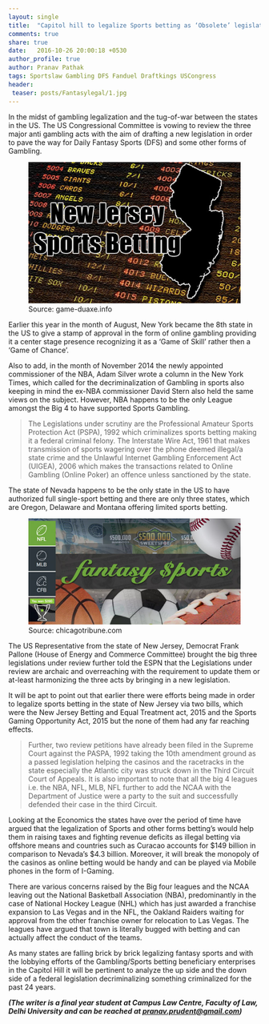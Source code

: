 ```yaml
---
layout: single
title:  "Capitol hill to legalize Sports betting as ‘Obsolete’ legislations under US Congressional review."
comments: true
share: true
date:   2016-10-26 20:00:18 +0530
author_profile: true
author: Pranav Pathak
tags: Sportslaw Gambling DFS Fanduel Draftkings USCongress
header:
 teaser: posts/Fantasylegal/1.jpg
---
```


In the midst of gambling legalization and the tug-of-war between the states in the US. The US Congressional Committee is vowing to review the three major anti gambling acts with the aim of drafting a new legislation in order to pave the way for Daily Fantasy Sports (DFS) and some other forms of Gambling.  

<figure class="half">
<a href="/images/posts/Fantasylegal/1.jpg"><img src="/images/posts/Fantasylegal/1.jpg"></a>
<figcaption>Source: game-duaxe.info </figcaption>
</figure>

Earlier this year in the month of August, New York became the 8th state in the US to give a stamp of approval in the form of online gambling providing it a center stage presence recognizing it as a ‘Game of Skill’ rather then a ‘Game of Chance’.

Also to add, in the month of November 2014 the newly appointed commissioner of the NBA, Adam Silver wrote a column in the New York Times, which called for the decriminalization of Gambling in sports also keeping in mind the ex-NBA commissioner David Stern also held the same views on the subject. However, NBA happens to be the only League amongst the Big 4 to have supported Sports Gambling.

<blockquote>
The Legislations under scrutiny are the Professional Amateur Sports Protection Act (PSPA), 1992 which criminalizes sports betting making it a federal criminal felony. The Interstate Wire Act, 1961 that makes transmission of sports wagering over the phone deemed illegal/a state crime and the Unlawful Internet Gambling Enforcement Act (UIGEA), 2006 which makes the transactions related to Online Gambling (Online Poker) an offence unless sanctioned by the state.
</blockquote>

The state of Nevada happens to be the only state in the US to have authorized full single-sport betting and there are only three states, which are Oregon, Delaware and Montana offering limited sports betting.

<figure class="half">
<a href="/images/posts/Fantasylegal/2.jpg"><img src="/images/posts/Fantasylegal/2.jpg"></a>
<figcaption>Source: chicagotribune.com </figcaption>
</figure>

The US Representative from the state of New Jersey, Democrat Frank Pallone (House of Energy and Commerce Committee) brought the big three legislations under review further told the ESPN that the Legislations under review are archaic and overreaching with the requirement to update them or at-least harmonizing the three acts by bringing in a new legislation. 

It will be apt to point out that earlier there were efforts being made in order to legalize sports betting in the state of New Jersey via two bills, which were the New Jersey Betting and Equal Treatment act, 2015 and the Sports Gaming Opportunity Act, 2015 but the none of them had any far reaching effects. 

<blockquote>
Further, two review petitions have already been filed in the Supreme Court against the PASPA, 1992 taking the 10th amendment ground as a passed legislation helping the casinos and the racetracks in the state especially the Atlantic city was struck down in the Third Circuit Court of Appeals. It is also important to note that all the big 4 leagues i.e. the NBA, NFL, MLB, NFL further to add the NCAA with the Department of Justice were a party to the suit and successfully defended their case in the third Circuit.
</blockquote>

Looking at the Economics the states have over the period of time have argued that the legalization of Sports and other forms betting’s would help them in raising taxes and fighting revenue deficits as illegal betting via offshore means and countries such as Curacao accounts for $149 billion in comparison to Nevada’s $4.3 billion. Moreover, it will break the monopoly of the casinos as online betting would be handy and can be played via Mobile phones in the form of I-Gaming.

There are various concerns raised by the Big four leagues and the NCAA leaving out the National Basketball Association (NBA), predominantly in the case of National Hockey League (NHL) which has just awarded a franchise expansion to Las Vegas and in the NFL, the Oakland Raiders waiting for approval from the other franchise owner for relocation to Las Vegas. The leagues have argued that town is literally bugged with betting and can actually affect the conduct of the teams. 

As many states are falling brick by brick legalizing fantasy sports and with the lobbying efforts of the Gambling/Sports betting beneficiary enterprises in the Capitol Hill it will be pertinent to analyze the up side and the down side of a federal legislation decriminalizing something criminalized for the past 24 years.

**_(The writer is a final year student at Campus Law Centre, Faculty of Law, Delhi University and can 
be reached at pranav.prudent@gmail.com)_**